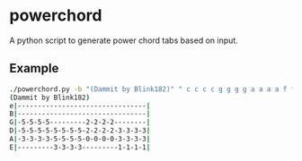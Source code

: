 # powerchord
A python script to generate power chord tabs based on input.
## Example
```bash
./powerchord.py -b "(Dammit by Blink182)" " c c c c g g g g a a a a f f f f"
(Dammit by Blink182)
e|--------------------------------|
B|--------------------------------|
G|-5-5-5-5---------2-2-2-2--------|
D|-5-5-5-5-5-5-5-5-2-2-2-2-3-3-3-3|
A|-3-3-3-3-5-5-5-5-0-0-0-0-3-3-3-3|
E|---------3-3-3-3---------1-1-1-1|
```
